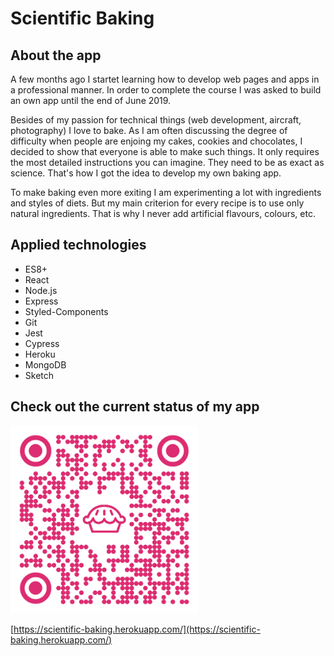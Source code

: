 # Scientific Baking

## About the app
A few months ago I startet learning how to develop web pages and apps in a professional manner. In order to complete the course I was asked to build an own app until the end of June 2019.

Besides of my passion for technical things (web development, aircraft, photography) I love to bake. As I am often discussing the degree of difficulty when people are enjoing my cakes, cookies and chocolates, I decided to show that everyone is able to make such things. It only requires the most detailed instructions you can imagine. They need to be as exact as science. That's how I got the idea to develop my own baking app.

To make baking even more exiting I am experimenting a lot with ingredients and styles of diets. But my main criterion for every recipe is to use only natural ingredients. That is why I never add artificial flavours, colours, etc.

## Applied technologies
- ES8+
- React
- Node.js
- Express
- Styled-Components
- Git
- Jest
- Cypress
- Heroku
- MongoDB
- Sketch

## Check out the current status of my app

<img src="./public/images/qr-code.png" alt="QR-Code" width="300"/>

[https://scientific-baking.herokuapp.com/](https://scientific-baking.herokuapp.com/)
